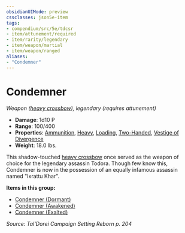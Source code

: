 ```yaml
---
obsidianUIMode: preview
cssclasses: json5e-item
tags:
- compendium/src/5e/tdcsr
- item/attunement/required
- item/rarity/legendary
- item/weapon/martial
- item/weapon/ranged
aliases: 
- "Condemner"
---
```

# Condemner
*Weapon ([heavy crossbow](Mechanics/items/heavy-crossbow.md)), legendary (requires attunement)*  

- **Damage**: 1d10 P
- **Range**: 100/400
- **Properties**: [Ammunition](Mechanics/Rules/item-properties.md#Ammunition), [Heavy](Mechanics/Rules/item-properties.md#Heavy), [Loading](Mechanics/Rules/item-properties.md#Loading), [Two-Handed](Mechanics/Rules/item-properties.md#Two-Handed), [Vestige of Divergence](Mechanics/Rules/item-properties.md#Vestige%20of%20Divergence)
- **Weight**: 18.0 lbs.

This shadow-touched [heavy crossbow](Mechanics/items/heavy-crossbow.md) once served as the weapon of choice for the legendary assassin Todora. Though few know this, Condemner is now in the possession of an equally infamous assassin named "Ixrattu Khar".

**Items in this group:**

- [Condemner (Dormant)](Mechanics/items/condemner-dormant-tdcsr.md)
- [Condemner (Awakened)](Mechanics/items/condemner-awakened-tdcsr.md)
- [Condemner (Exalted)](Mechanics/items/condemner-exalted-tdcsr.md)

*Source: Tal'Dorei Campaign Setting Reborn p. 204*